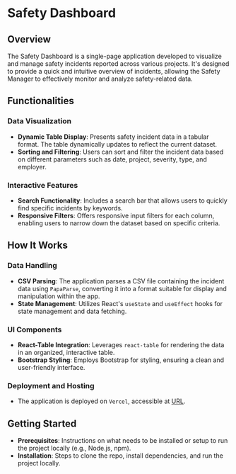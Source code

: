 # Safety Dashboard

## Overview
The Safety Dashboard is a single-page application developed to visualize and manage safety incidents reported across various projects. It's designed to provide a quick and intuitive overview of incidents, allowing the Safety Manager to effectively monitor and analyze safety-related data.

## Functionalities

### Data Visualization
- **Dynamic Table Display**: Presents safety incident data in a tabular format. The table dynamically updates to reflect the current dataset.
- **Sorting and Filtering**: Users can sort and filter the incident data based on different parameters such as date, project, severity, type, and employer.

### Interactive Features
- **Search Functionality**: Includes a search bar that allows users to quickly find specific incidents by keywords.
- **Responsive Filters**: Offers responsive input filters for each column, enabling users to narrow down the dataset based on specific criteria.

## How It Works

### Data Handling
- **CSV Parsing**: The application parses a CSV file containing the incident data using `PapaParse`, converting it into a format suitable for display and manipulation within the app.
- **State Management**: Utilizes React's `useState` and `useEffect` hooks for state management and data fetching.

### UI Components
- **React-Table Integration**: Leverages `react-table` for rendering the data in an organized, interactive table.
- **Bootstrap Styling**: Employs Bootstrap for styling, ensuring a clean and user-friendly interface.

### Deployment and Hosting
- The application is deployed on `Vercel`, accessible at [URL](https://safety-dashboard.netlify.app/).

## Getting Started
- **Prerequisites**: Instructions on what needs to be installed or setup to run the project locally (e.g., Node.js, npm).
- **Installation**: Steps to clone the repo, install dependencies, and run the project locally.
